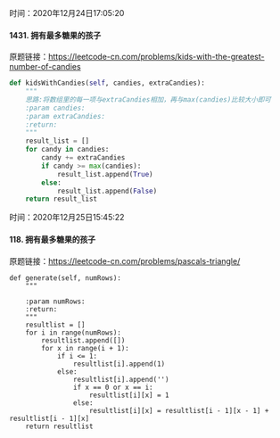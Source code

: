 时间：2020年12月24日17:05:20

#### 1431. 拥有最多糖果的孩子

原题链接：https://leetcode-cn.com/problems/kids-with-the-greatest-number-of-candies

```python
def kidsWithCandies(self, candies, extraCandies):
    """
    思路:将数组里的每一项与extraCandies相加，再与max(candies)比较大小即可
    :param candies:
    :param extraCandies:
    :return:
    """
    result_list = []
    for candy in candies:
        candy += extraCandies
        if candy >= max(candies):
            result_list.append(True)
        else:
            result_list.append(False)
    return result_list
```

时间：2020年12月25日15:45:22

#### 118. 拥有最多糖果的孩子

原题链接：https://leetcode-cn.com/problems/pascals-triangle/

```python3
def generate(self, numRows):
    """

    :param numRows:
    :return:
    """
    resultlist = []
    for i in range(numRows):
        resultlist.append([])
        for x in range(i + 1):
            if i <= 1:
                resultlist[i].append(1)
            else:
                resultlist[i].append('')
                if x == 0 or x == i:
                    resultlist[i][x] = 1
                else:
                    resultlist[i][x] = resultlist[i - 1][x - 1] + resultlist[i - 1][x]
    return resultlist
```


